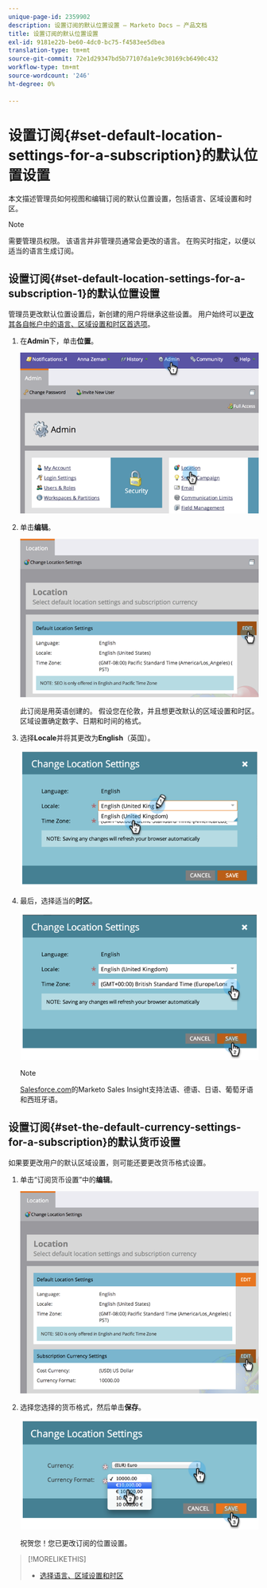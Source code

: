```yaml
---
unique-page-id: 2359902
description: 设置订阅的默认位置设置 — Marketo Docs — 产品文档
title: 设置订阅的默认位置设置
exl-id: 9181e22b-be60-4dc0-bc75-f4583ee5dbea
translation-type: tm+mt
source-git-commit: 72e1d29347bd5b77107da1e9c30169cb6490c432
workflow-type: tm+mt
source-wordcount: '246'
ht-degree: 0%

---
```


# 设置订阅{#set-default-location-settings-for-a-subscription}的默认位置设置

本文描述管理员如何视图和编辑订阅的默认位置设置，包括语言、区域设置和时区。

>[!NOTE]
>
>需要管理员权限。 该语言并非管理员通常会更改的语言。 在购买时指定，以便以适当的语言生成订阅。

## 设置订阅{#set-default-location-settings-for-a-subscription-1}的默认位置设置

管理员更改默认位置设置后，新创建的用户将继承这些设置。 用户始终可以[更改其各自帐户中的语言、区域设置和时区首选项](/help/marketo/product-docs/administration/settings/select-your-language-locale-and-time-zone.md)。

1. 在&#x200B;**Admin**&#x200B;下，单击&#x200B;**位置**。

   ![](assets/image2014-11-7-11-3a39-3a17.png)

1. 单击&#x200B;**编辑**。

   ![](assets/image2014-11-7-11-3a40-3a39.png)

   此订阅是用英语创建的。 假设您在伦敦，并且想更改默认的区域设置和时区。 区域设置确定数字、日期和时间的格式。

1. 选择&#x200B;**Locale**&#x200B;并将其更改为&#x200B;**English**（英国）。

   ![](assets/image2014-11-7-11-3a51-3a26.png)

1. 最后，选择适当的&#x200B;**时区**。

   ![](assets/image2014-11-7-14-3a42-3a34.png)

   >[!NOTE]
   >
   >[Salesforce.com](https://salesforce.com/)的Marketo Sales Insight支持法语、德语、日语、葡萄牙语和西班牙语。

## 设置订阅{#set-the-default-currency-settings-for-a-subscription}的默认货币设置

如果要更改用户的默认区域设置，则可能还要更改货币格式设置。

1. 单击“订阅货币设置”中的&#x200B;**编辑**。

   ![](assets/image2014-11-7-15-3a50-3a33.png)

1. 选择您选择的货币格式，然后单击&#x200B;**保存**。

   ![](assets/image2014-11-7-15-3a58-3a21.png)

   祝贺您！您已更改订阅的位置设置。

>[!MORELIKETHIS]
>
>* [选择语言、区域设置和时区](/help/marketo/product-docs/administration/settings/select-your-language-locale-and-time-zone.md)

